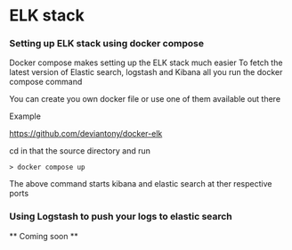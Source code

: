# ELK stack

### Setting up ELK stack using docker compose

Docker compose makes setting up the ELK stack much easier
To fetch the latest version of Elastic search, logstash and Kibana all you run the docker compose command

You can create you own docker file or use one of them available out there

Example

https://github.com/deviantony/docker-elk

cd in that the source directory and run 

```
> docker compose up 
```

The above command starts kibana and elastic search at ther respective ports


### Using Logstash to push your logs to elastic search
** Coming soon **
